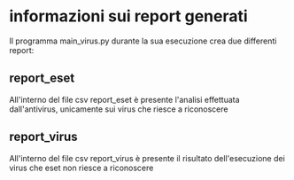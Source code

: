 # informazioni sui report generati

Il programma main_virus.py durante la sua esecuzione crea due differenti report:
## report_eset
All'interno del file csv report_eset è presente l'analisi effettuata dall'antivirus, unicamente sui virus che riesce a riconoscere
## report_virus
All'interno del file csv report_virus è presente il risultato dell'esecuzione dei virus che eset non riesce a riconoscere
